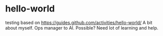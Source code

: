 # hello-world
testing based on https://guides.github.com/activities/hello-world/
A bit about myself. Ops manager to AI. Possible? Need lot of learning and help.
